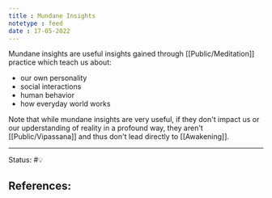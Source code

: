 ```yaml
---
title : Mundane Insights
notetype : feed
date : 17-05-2022
---
```


Mundane insights are useful insights gained through [[Public/Meditation]] practice which teach us about:
- our own personality
- social interactions
- human behavior
- how everyday world works

Note that while mundane insights are very useful, if they don't impact us or our upderstanding of reality in a profound way, they aren't [[Public/Vipassana]] and thus don't lead directly to [[Awakening]].

-----

Status: #💡 

References:
- 

